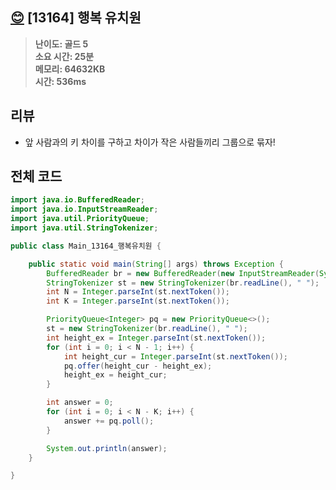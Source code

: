 ## [😊](https://www.acmicpc.net/problem/13164) [13164] 행복 유치원

> **난이도: 골드 5<br>
> 소요 시간: 25분<br>
> 메모리: 64632KB<br>
> 시간: 536ms**

## 리뷰

- 앞 사람과의 키 차이를 구하고 차이가 작은 사람들끼리 그룹으로 묶자!

## 전체 코드

```java
import java.io.BufferedReader;
import java.io.InputStreamReader;
import java.util.PriorityQueue;
import java.util.StringTokenizer;

public class Main_13164_행복유치원 {

    public static void main(String[] args) throws Exception {
        BufferedReader br = new BufferedReader(new InputStreamReader(System.in));
        StringTokenizer st = new StringTokenizer(br.readLine(), " ");
        int N = Integer.parseInt(st.nextToken());
        int K = Integer.parseInt(st.nextToken());

        PriorityQueue<Integer> pq = new PriorityQueue<>();
        st = new StringTokenizer(br.readLine(), " ");
        int height_ex = Integer.parseInt(st.nextToken());
        for (int i = 0; i < N - 1; i++) {
            int height_cur = Integer.parseInt(st.nextToken());
            pq.offer(height_cur - height_ex);
            height_ex = height_cur;
        }

        int answer = 0;
        for (int i = 0; i < N - K; i++) {
            answer += pq.poll();
        }

        System.out.println(answer);
    }

}
```
